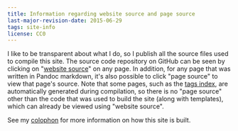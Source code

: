 ```yaml
---
title: Information regarding website source and page source
last-major-revision-date: 2015-06-29
tags: site-info
license: CC0
---
```


I like to be transparent about what I do, so I publish all the source
files used to compile this site. The source code repository on GitHub
can be seen by clicking on "[website source]" on any page.  In addition,
for any page that was written in Pandoc markdown, it's also possible to
click "page source" to view that page's source.  Note that some pages,
such as the [tags index], are automatically generated during
compilation, so there is no "page source" other than the code that was
used to build the site (along with templates), which can already be
viewed using "website source".

[website source]: https://github.com/riceissa/issarice.com
[tags index]: _tags/index

See my [colophon] for more information on how this site is built.

[colophon]: about-the-site#colophon
